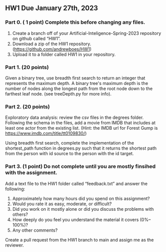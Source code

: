 ## HW1 Due January 27th, 2023
### Part 0. ( 1 point) Complete this before changing any files.

1. Create a branch off of your Artificial-Inteligence-Spring-2023 repository on github called “HW1”.
2. Download a zip of the HW1 repository. (https://github.com/andrewboes/HW1)
3. Upload it to a folder called HW1 in your repository.

### Part 1. (20 points)

Given a binary tree, use breadth first search to return an integer that represents the maximum depth. A binary tree's maximum depth is the number of nodes along the longest path from the root node down to the farthest leaf node. (see treeDepth.py for more info).

### Part 2. (20 points)

Exploratory data analysis: review the csv files in the degrees folder. Following the schema in the files, add a movie from IMDB that includes at least one actor from the existing list. (Hint: the IMDB url for Forest Gump is https://www.imdb.com/title/tt0109830/)

Using breadth first search, complete the implementation of the shortest_path function in degrees.py such that it returns the shortest path from the person with id source to the person with the id target.

### Part 3. (1 point) Do not complete until you are mostly finsihed with the assignment.

Add a text file to the HW1 folder called “feedback.txt” and answer the following:

1. Approximately how many hours did you spend on this assignment?
2. Would you rate it as easy, moderate, or difficult?
3. Did you work on it mostly alone or did you discuss the problems with others?
4. How deeply do you feel you understand the material it covers (0%–100%)?
5. Any other comments?

Create a pull request from the HW1 branch to main and assign me as the reviewer.
